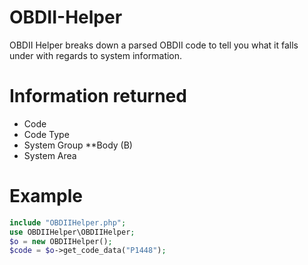 # OBDII-Helper
OBDII Helper breaks down a parsed OBDII code to tell you what it falls under with regards to system information.

# Information returned
* Code
* Code Type
* System Group
**Body (B)
* System Area

# Example
```php
include "OBDIIHelper.php";
use OBDIIHelper\OBDIIHelper;
$o = new OBDIIHelper();
$code = $o->get_code_data("P1448");
```
